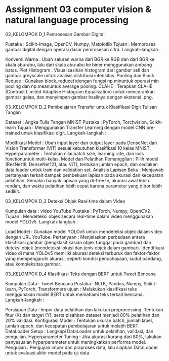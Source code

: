 # Assignment 03 computer vision & natural language processing

03_KELOMPOK D_1 Pemrosesan Gambar Digital

Pustaka : Scikit-image, OpenCV, Numpy, Matplotlib
Tujuan : Memproses gambar digital dengan operasi dasar pemrosesan citra.
Langkah-langkah :

Konversi Warna : Ubah saluran warna dari BGR ke RGB dan dari BGR ke skala abu-abu, lalu dari skala abu-abu ke biner menggunakan ambang batas.
Plot Histogram : Visualisasikan histogram dari gambar asli dan gambar greyscale untuk analisis distribusi intensitas.
Pooling dan Block Reduce :
Gunakan block_reduce()dengan fungsi np.minuntuk operasi min pooling dan np.meanuntuk average pooling.
CLAHE : Terapkan CLAHE (Contrast Limited Adaptive Histogram Equalization) untuk mencerahkan gambar gelap, dan menyimpan gambar hasilnya dengan ekstensi .png.

03_KELOMPOK D_2 Pembelajaran Transfer untuk Klasifikasi Digit Tulisan Tangan

Dataset : Angka Tulis Tangan MNIST
Pustaka : PyTorch, Torchvision, Scikit-learn
Tujuan : Menggunakan Transfer Learning dengan model CNN pre-trained untuk klasifikasi digit.
Langkah-langkah :

Modifikasi Model : Ubah input layer dan output layer pada DenseNet dan Vision Transformer (ViT) sesuai kebutuhan klasifikasi 10 kelas MNIST.
Hyperparameter : Tentukan nilai batch size, learning rate, dan loss functionuntuk multi-kelas.
Model dan Pelatihan Pemanggilan :
Pilih model (ResNet18, DenseNet121, atau ViT), tentukan jumlah epoch, dan sediakan data loader untuk train dan validation set.
Analisis Lapisan Beku :
Menjawab pertanyaan terkait dampak pembekuan lapisan pada akurasi dan kecepatan pelatihan. Semakin banyak lapisan yang di-freeze, akurasi awal lebih rendah, dan waktu pelatihan lebih cepat karena parameter yang dibor lebih sedikit.

03_KELOMPOK D_3 Deteksi Objek Real-time dalam Video

Kumpulan data : video YouTube
Pustaka : PyTorch, Numpy, OpenCV2
Tujuan : Mendeteksi objek secara real-time dalam video menggunakan model YOLOv5.
Langkah-langkah :

Load Model : Gunakan model YOLOv5 untuk mendeteksi objek dalam video dengan URL YouTube.
Pertanyaan :
Menjelaskan perbedaan antara klasifikasi gambar (pengklasifikasian objek tunggal pada gambar) dan deteksi objek (mendeteksi lokasi dan jenis objek dalam gambar).
Identifikasi video di mana YOLOv5 memiliki akurasi deteksi terburuk dan faktor-faktor yang mempengaruhi akurasi, seperti kondisi pencahayaan, sudut pandang, atau kompleksitas gambar.

03_KELOMPOK D_4 Klasifikasi Teks dengan BERT untuk Tweet Bencana

Kumpulan Data : Tweet Bencana
Pustaka : NLTK, Pandas, Numpy, Scikit-learn, PyTorch, Transformers
ujuan : Melakukan klasifikasi teks menggunakan model BERT untuk memahami teks terkait bencana.
Langkah-langkah :

Persiapan Data : Impor data pelatihan dan lakukan preprocessing. Tentukan fitur (X) dan target (Y), serta pisahkan dataset menjadi 80% pelatihan dan 20% validasi.
Konfigurasi Model :
Tentukan ukuran batch, jumlah label, jumlah epoch, dan kecepatan pembelajaran untuk melatih BERT.
DataLoader Setup : Lengkapi DataLoader untuk pelatihan, validasi, dan pengujian.
Hyperparameter Tuning : Jika akurasi kurang dari 80%, lakukan penyesuaian hyperparameter untuk meningkatkan performa model.
Pengujian : Pengujian impor dan praproses data, lalu siapkan DataLoader untuk evaluasi akhir model pada uji data.
